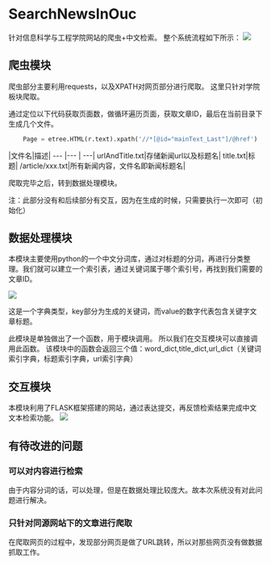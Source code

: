 # SearchNewsInOuc
针对信息科学与工程学院网站的爬虫+中文检索。
整个系统流程如下所示：
![](https://i.imgur.com/Lf4TJ9t.png)

## 爬虫模块
爬虫部分主要利用requests，以及XPATH对网页部分进行爬取。
这里只针对学院板块爬取。

通过定位以下代码获取页面数，做循环遍历页面，获取文章ID，最后在当前目录下生成几个文件。


```python
	Page = etree.HTML(r.text).xpath('//*[@id="mainText_Last"]/@href')
```

|文件名|描述|
--- |--- | ---|
urlAndTitle.txt|存储新闻url以及标题名|
title.txt|标题|
/article/xxx.txt|所有新闻内容，文件名即新闻标题名|

爬取完毕之后，转到数据处理模块。

注：此部分没有和后续部分有交互，因为在生成的时候，只需要执行一次即可（初始化）

## 数据处理模块
本模块主要使用python的一个中文分词库，通过对标题的分词，再进行分类整理。我们就可以建立一个索引表，通过关键词属于哪个索引号，再找到我们需要的文章ID。

![](https://i.imgur.com/mRVBX4V.jpg)

这是一个字典类型，key部分为生成的关键词，而value的数字代表包含关键字文章标题。

此模块是单独做出了一个函数，用于模块调用。 所以我们在交互模块可以直接调用此函数。 该模块中的函数会返回三个值：word_dict,title_dict,url_dict（关键词索引字典，标题索引字典，url索引字典）

## 交互模块
本模块利用了FLASK框架搭建的网站，通过表达提交，再反馈检索结果完成中文文本检索功能。
![](https://i.imgur.com/b1BeuNX.jpg)


## 有待改进的问题
### 可以对内容进行检索
由于内容分词的话，可以处理，但是在数据处理比较庞大。故本次系统没有对此问题进行解决。

### 只针对同源网站下的文章进行爬取
在爬取网页的过程中，发现部分网页是做了URL跳转，所以对那些网页没有做数据抓取工作。
